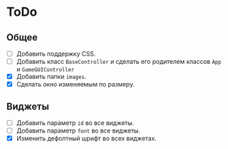 # ToDo

## Общее

 + [ ] Добавить поддержку CSS.
 + [ ] Добавить класс `BaseController` и сделать его родителем классов `App` и `GameGUIController`
 + [X] Добавить папки `images`.
 + [X] Сделать окно изменяемым по размеру.

## Виджеты

 + [ ] Добавить параметр `id` во все виджеты.
 + [ ] Добавить параметр `font` во все виджеты.
 + [X] Изменить дефолтный шрифт во всех виджетах.
